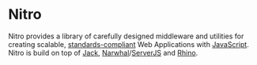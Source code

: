 Nitro
=====

Nitro provides a library of carefully designed middleware and utilities for creating scalable, [standards-compliant](http://www.w3.org) Web Applications with [JavaScript](http://en.wikipedia.org/wiki/JavaScript). Nitro is build on top of [Jack](http://jackjs.org), [Narwhal](http://github.com/tlrobinson/narwhal/tree/master)/[ServerJS](http://groups.google.com/group/serverjs) and [Rhino](http://www.mozilla.org/rhino/).
